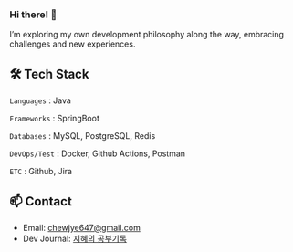 ### Hi there! 👋  
I’m exploring my own development philosophy along the way, embracing challenges and new experiences.

## 🛠 Tech Stack

```Languages``` : Java

```Frameworks``` : SpringBoot

```Databases``` : MySQL, PostgreSQL, Redis

```DevOps/Test``` : Docker, Github Actions, Postman

```ETC``` : Github, Jira

## 📫 Contact

- Email: chewjye647@gmail.com  
- Dev Journal: [지혜의 공부기록](https://www.notion.so/c6f5eb4ed581487399ba4d6eca6cd792?source=copy_link)

<!--
### Contact 📞
<div style="display:flex; flex-direction:row;">
    <a href="mailto:chewjye647@gmail.com">
        <img src="https://img.shields.io/badge/Gmail-EA4335?style=for-the-badge&logo=Gmail&logoColor=white"> 
    </a>
</div><br>

### Skills ✨
<div style="display:flex; flex-direction:row;">
    <img src="https://img.shields.io/badge/Java-007396?style=for-the-badge&logo=Java&logoColor=white"> 
    <img src="https://img.shields.io/badge/Spring-6DB33F?style=for-the-badge&logo=spring&logoColor=white"> 
    <img src="https://img.shields.io/badge/Spring Boot-6DB33F?style=for-the-badge&logo=spring boot&logoColor=white"> 
    <img src="https://img.shields.io/badge/mysql-4479A1?style=for-the-badge&logo=mysql&logoColor=white"> 
    <br>
</div><br>

### Dev's log 💻
<div style="display:flex; flex-direction:row;">
    <a href="https://dahlia15.tistory.com/">
        <img src="https://img.shields.io/badge/Tistory-000000?style=for-the-badge&logo=Tistory&logoColor=white"> 
    </a>
    <a href="https://leaf-twig-b9d.notion.site/c6f5eb4ed581487399ba4d6eca6cd792?pvs=4">
        <img src="https://img.shields.io/badge/Notion-000000?style=for-the-badge&logo=Notion&logoColor=white"> 
    </a>
</div><br>

**JihyeChu/JihyeChu** is a ✨ _special_ ✨ repository because its `README.md` (this file) appears on your GitHub profile.

Here are some ideas to get you started:

- 🔭 I’m currently working on ...
- 🌱 I’m currently learning ...
- 👯 I’m looking to collaborate on ...
- 🤔 I’m looking for help with ...
- 💬 Ask me about ...
- 📫 How to reach me: ...
- 😄 Pronouns: ...
- ⚡ Fun fact: ...
-->
